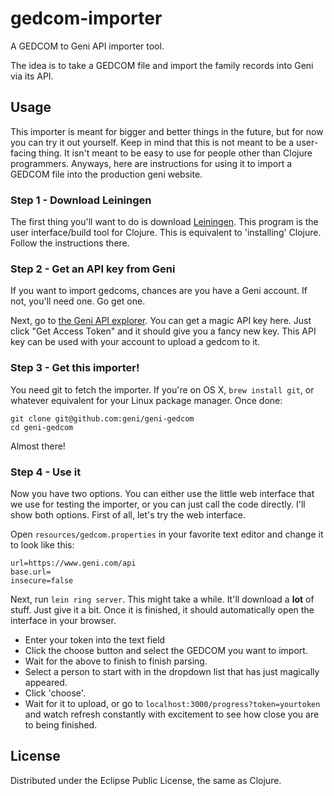 # gedcom-importer

A GEDCOM to Geni API importer tool.

The idea is to take a GEDCOM file and import the family records into
Geni via its API.

## Usage

This importer is meant for bigger and better things in the future, but for now
you can try it out yourself. Keep in mind that this is not meant to be a
user-facing thing. It isn't meant to be easy to use for people other than
Clojure programmers. Anyways, here are instructions for using it to import a
GEDCOM file into the production geni website.

### Step 1 - Download Leiningen

The first thing you'll want to do is download
[Leiningen](https://github.com/technomancy/leiningen). This program is the user
interface/build tool for Clojure. This is equivalent to 'installing'
Clojure. Follow the instructions there.

### Step 2 - Get an API key from Geni

If you want to import gedcoms, chances are you have a Geni account. If not,
you'll need one. Go get one.

Next, go to
[the Geni API explorer](https://www.geni.com/platform/developer/api_explorer). You
can get a magic API key here. Just click "Get Access Token" and it should give
you a fancy new key. This API key can be used with your account to upload a
gedcom to it.

### Step 3 - Get this importer!

You need git to fetch the importer. If you're on OS X, `brew install git`, or
whatever equivalent for your Linux package manager. Once done:

```
git clone git@github.com:geni/geni-gedcom
cd geni-gedcom
```

Almost there!

### Step 4 - Use it

Now you have two options. You can either use the little web interface that we
use for testing the importer, or you can just call the code directly. I'll show
both options. First of all, let's try the web interface.

Open `resources/gedcom.properties` in your favorite text editor and change it to
look like this:

```
url=https://www.geni.com/api
base.url=
insecure=false
```

Next, run `lein ring server`. This might take a while. It'll download a **lot** of
stuff. Just give it a bit. Once it is finished, it should automatically open the
interface in your browser. 

* Enter your token into the text field
* Click the choose button and select the GEDCOM you want to import.
* Wait for the above to finish to finish parsing.
* Select a person to start with in the dropdown list that has just magically
  appeared.
* Click 'choose'.
* Wait for it to upload, or go to `localhost:3000/progress?token=yourtoken` and
  watch refresh constantly with excitement to see how close you are to being finished.


## License

Distributed under the Eclipse Public License, the same as Clojure.
